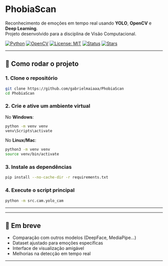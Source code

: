 # PhobiaScan

Reconhecimento de emoções em tempo real usando **YOLO**, **OpenCV** e **Deep Learning**.  
Projeto desenvolvido para a disciplina de Visão Computacional.

[![Python](https://img.shields.io/badge/Python-3.11-blue?logo=python)](https://www.python.org/)
[![OpenCV](https://img.shields.io/badge/OpenCV-4.11.0-brightgreen?logo=opencv)](https://opencv.org/)
[![License: MIT](https://img.shields.io/badge/license-MIT-lightgrey)](LICENSE)
[![Status](https://img.shields.io/badge/status-em%20desenvolvimento-orange)]()
[![Stars](https://img.shields.io/github/stars/gabrielmaiaaa/PhobiaScan?style=social)](https://github.com/gabrielmaiaaa/PhobiaScan)

---

## 🔧 Como rodar o projeto

### 1. Clone o repositório
```bash
git clone https://github.com/gabrielmaiaaa/PhobiaScan
cd PhobiaScan
```

### 2. Crie e ative um ambiente virtual

No **Windows**:
```bash
python -m venv venv
venv\Scripts\activate
```

No **Linux/Mac**:
```bash
python3 -m venv venv
source venv/bin/activate
```

### 3. Instale as dependências
```bash
pip install --no-cache-dir -r requirements.txt
```

### 4. Execute o script principal
```bash
python -m src.cam.yolo_cam
```

---

---

## 🚧 Em breve
- Comparação com outros modelos (DeepFace, MediaPipe...)
- Dataset ajustado para emoções específicas
- Interface de visualização amigável
- Melhorias na detecção em tempo real

---
